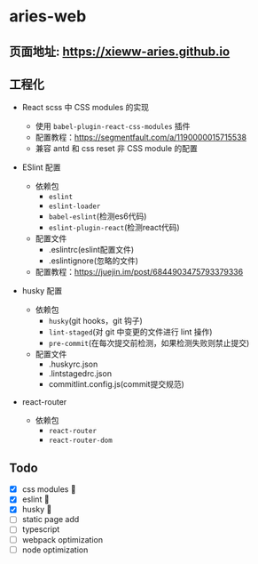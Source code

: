 # aries-web

## 页面地址: https://xieww-aries.github.io

## 工程化
+ React scss 中 CSS modules 的实现
  - 使用 `babel-plugin-react-css-modules` 插件
  - 配置教程：https://segmentfault.com/a/1190000015715538
  - 兼容 antd 和 css reset 非 CSS module 的配置

+ ESlint 配置
  - 依赖包
      - `eslint`
      - `eslint-loader`
      - `babel-eslint`(检测es6代码)
      - `eslint-plugin-react`(检测react代码)
  - 配置文件
      - .eslintrc(eslint配置文件)
      - .eslintignore(忽略的文件)
  - 配置教程：https://juejin.im/post/6844903475793379336

+ husky 配置
  - 依赖包
      - `husky`(git hooks，git 钩子)
      - `lint-staged`(对 git 中变更的文件进行 lint 操作)
      - `pre-commit`(在每次提交前检测，如果检测失败则禁止提交)
  - 配置文件
      - .huskyrc.json
      - .lintstagedrc.json
      - commitlint.config.js(commit提交规范)

+ react-router
  - 依赖包
    - `react-router`
    - `react-router-dom`

## Todo
  - [x] css modules            🐶
  - [x] eslint                 🐶
  - [x] husky                  🐶
  - [ ] static page add
  - [ ] typescript
  - [ ] webpack optimization
  - [ ] node optimization
